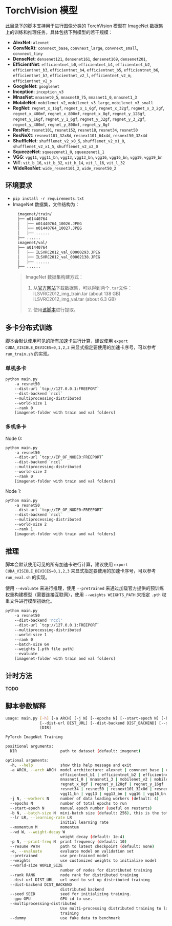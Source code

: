 # TorchVision 模型

此目录下的脚本支持用于进行图像分类的 TorchVision 模型在 ImageNet 数据集上的训练和推理任务，具体包括下列模型的若干规模：

- **AlexNet**: `alexnet`
- **ConvNeXt**: `convnext_base`, `convnext_large`, `convnext_small`, `convnext_tiny`
- **DenseNet**: `densenet121`, `densenet161`, `densenet169`, `densenet201`,
- **EfficientNet**: `efficientnet_b0`, `efficientnet_b1`, `efficientnet_b2`, `efficientnet_b3`, `efficientnet_b4`, `efficientnet_b5`, `efficientnet_b6`, `efficientnet_b7`, `efficientnet_v2_l`, `efficientnet_v2_m`, `efficientnet_v2_s`
- **GoogleNet**: `googlenet`
- **Inception**: `inception_v3`
- **MnasNet**: `mnasnet0_5`, `mnasnet0_75`, `mnasnet1_0`, `mnasnet1_3`
- **MobileNet**: `mobilenet_v2`, `mobilenet_v3_large`, `mobilenet_v3_small`
- **RegNet**: `regnet_x_16gf`, `regnet_x_1_6gf`, `regnet_x_32gf`, `regnet_x_3_2gf`, `regnet_x_400mf`, `regnet_x_800mf`, `regnet_x_8gf`, `regnet_y_128gf`, `regnet_y_16gf`, `regnet_y_1_6gf`, `regnet_y_32gf`, `regnet_y_3_2gf`, `regnet_y_400mf`, `regnet_y_800mf`, `regnet_y_8gf`
- **ResNet**: `resnet101`, `resnet152`, `resnet18`, `resnet34`, `resnet50`
- **ResNeXt**: `resnext101_32x8d`, `resnext101_64x4d`, `resnext50_32x4d`
- **ShuffleNet**: `shufflenet_v2_x0_5`, `shufflenet_v2_x1_0`, `shufflenet_v2_x1_5`, `shufflenet_v2_x2_0`
- **SqueezeNet**: `squeezenet1_0`, `squeezenet1_1`
- **VGG**: `vgg11`, `vgg11_bn`, `vgg13`, `vgg13_bn`, `vgg16`, `vgg16_bn`, `vgg19`, `vgg19_bn`
- **ViT**: `vit_b_16`, `vit_b_32`, `vit_h_14`, `vit_l_16`, `vit_l_32`
- **WideResNet**: `wide_resnet101_2`, `wide_resnet50_2`


## 环境要求

- `pip install -r requirements.txt`
- ImageNet 数据集，文件结构为：
  ```bash
    imagenet/train/
    ├── n01440764
    │   ├── n01440764_10026.JPEG
    │   ├── n01440764_10027.JPEG
    │   ├── ......
    ├── ......
    imagenet/val/
    ├── n01440764
    │   ├── ILSVRC2012_val_00000293.JPEG
    │   ├── ILSVRC2012_val_00002138.JPEG
    │   ├── ......
    ├── ......
  ```
  > ImageNet 数据集构建方式：
  >
  > 1. 从[官方网站](http://www.image-net.org/)下载数据集，可以得到两个`.tar`文件：
  > ILSVRC2012_img_train.tar (about 138 GB)
  > ILSVRC2012_img_val.tar (about 6.3 GB)
  >
  > 2. 使用[该脚本](https://github.com/pytorch/examples/blob/main/imagenet/extract_ILSVRC.sh)进行提取。
  > 

## 多卡分布式训练

脚本会默认使用可见的所有加速卡进行计算，建议使用 `export CUDA_VISIBLE_DEVICES=0,1,2,3` 来显式指定要使用的加速卡序号，可以参考 `run_train.sh` 的实现。

### 单机多卡

```bash
python main.py 
    -a resnet50 
    --dist-url `tcp://127.0.0.1:FREEPORT` 
    --dist-backend `nccl` 
    --multiprocessing-distributed 
    --world-size 1 
    --rank 0 
    [imagenet-folder with train and val folders]
```

### 多机多卡

Node 0:

```bash
python main.py 
    -a resnet50 
    --dist-url `tcp://IP_OF_NODE0:FREEPORT` 
    --dist-backend `nccl` 
    --multiprocessing-distributed 
    --world-size 2 
    --rank 0 
    [imagenet-folder with train and val folders]
```

Node 1:

```bash
python main.py 
    -a resnet50 
    --dist-url `tcp://IP_OF_NODE0:FREEPORT` 
    --dist-backend `nccl` 
    --multiprocessing-distributed 
    --world-size 2 
    --rank 1 
    [imagenet-folder with train and val folders]
```

## 推理

脚本会默认使用可见的所有加速卡进行计算，建议使用 `export CUDA_VISIBLE_DEVICES=0,1,2,3` 来显式指定要使用的加速卡序号，可以参考 `run_eval.sh` 的实现。

使用 `--evaluate` 来进行推理，使用 `--pretrained` 来通过加载官方提供的预训练权重构建模型（需要连接互联网），使用 `--weights WEIGHTS_PATH` 来指定 `.pth` 权重文件进行模型初始化。

```bash
python main.py
    -a resnet50
    --dist-backend 'nccl'
    --dist-url `tcp://127.0.0.1:FREEPORT`
    --multiprocessing-distributed
    --world-size 1
    --rank 0
    --batch-size 64
    --weights [.pth file path]
    --evaluate
    [imagenet-folder with train and val folders]
```

## 计时方法

**TODO**

## 脚本参数解释

```bash
usage: main.py [-h] [-a ARCH] [-j N] [--epochs N] [--start-epoch N] [-b N] [--lr LR] [--momentum M] [--wd W] [-p N] [--resume PATH] [-e] [--pretrained] [--weights WEIGHTS_PATH] [--world-size WORLD_SIZE] [--rank RANK]
               [--dist-url DIST_URL] [--dist-backend DIST_BACKEND] [--seed SEED] [--gpu GPU] [--multiprocessing-distributed] [--dummy]
               [DIR]

PyTorch ImageNet Training

positional arguments:
  DIR                   path to dataset (default: imagenet)

optional arguments:
  -h, --help            show this help message and exit
  -a ARCH, --arch ARCH  model architecture: alexnet | convnext_base | convnext_large | convnext_small | convnext_tiny | densenet121 | densenet161 | densenet169 | densenet201 | efficientnet_b0 |
                        efficientnet_b1 | efficientnet_b2 | efficientnet_b3 | efficientnet_b4 | efficientnet_b5 | efficientnet_b6 | efficientnet_b7 | googlenet | inception_v3 | mnasnet0_5 | mnasnet0_75 |
                        mnasnet1_0 | mnasnet1_3 | mobilenet_v2 | mobilenet_v3_large | mobilenet_v3_small | regnet_x_16gf | regnet_x_1_6gf | regnet_x_32gf | regnet_x_3_2gf | regnet_x_400mf | regnet_x_800mf |
                        regnet_x_8gf | regnet_y_128gf | regnet_y_16gf | regnet_y_1_6gf | regnet_y_32gf | regnet_y_3_2gf | regnet_y_400mf | regnet_y_800mf | regnet_y_8gf | resnet101 | resnet152 | resnet18 |
                        resnet34 | resnet50 | resnext101_32x8d | resnext50_32x4d | shufflenet_v2_x0_5 | shufflenet_v2_x1_0 | shufflenet_v2_x1_5 | shufflenet_v2_x2_0 | squeezenet1_0 | squeezenet1_1 | vgg11 |
                        vgg11_bn | vgg13 | vgg13_bn | vgg16 | vgg16_bn | vgg19 | vgg19_bn | vit_b_16 | vit_b_32 | vit_l_16 | vit_l_32 | wide_resnet101_2 | wide_resnet50_2 (default: resnet18)
  -j N, --workers N     number of data loading workers (default: 4)
  --epochs N            number of total epochs to run
  --start-epoch N       manual epoch number (useful on restarts)
  -b N, --batch-size N  mini-batch size (default: 256), this is the total batch size of all GPUs on the current node when using Data Parallel or Distributed Data Parallel
  --lr LR, --learning-rate LR
                        initial learning rate
  --momentum M          momentum
  --wd W, --weight-decay W
                        weight decay (default: 1e-4)
  -p N, --print-freq N  print frequency (default: 10)
  --resume PATH         path to latest checkpoint (default: none)
  -e, --evaluate        evaluate model on validation set
  --pretrained          use pre-trained model
  --weights             use customized weights to initialize model
  --world-size WORLD_SIZE
                        number of nodes for distributed training
  --rank RANK           node rank for distributed training
  --dist-url DIST_URL   url used to set up distributed training
  --dist-backend DIST_BACKEND
                        distributed backend
  --seed SEED           seed for initializing training.
  --gpu GPU             GPU id to use.
  --multiprocessing-distributed
                        Use multi-processing distributed training to launch N processes per node, which has N GPUs. This is the fastest way to use PyTorch for either single node or multi node data parallel
                        training
  --dummy               use fake data to benchmark

```
